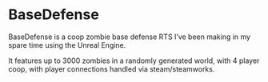 # BaseDefense
BaseDefense is a coop zombie base defense RTS I’ve been making in my spare time using the Unreal Engine.

It features up to 3000 zombies in a randomly generated world, with 4 player coop, with player connections handled via steam/steamworks.
